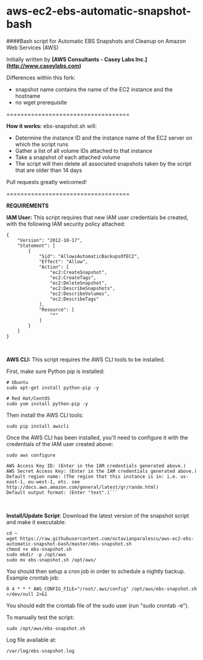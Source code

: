 aws-ec2-ebs-automatic-snapshot-bash
===================================

####Bash script for Automatic EBS Snapshots and Cleanup on Amazon Web Services (AWS)

Initially written by  **[AWS Consultants - Casey Labs Inc.] (http://www.caseylabs.com)**

Differences within this fork:
- snapshot name contains the name of the EC2 instance and the hostname
- no wget prerequisite

===================================

**How it works:**
ebs-snapshot.sh will:
- Determine the instance ID and the instance name of the EC2 server on which the script runs
- Gather a list of all volume IDs attached to that instance
- Take a snapshot of each attached volume
- The script will then delete all associated snapshots taken by the script that are older than 14 days

Pull requests greatly welcomed!

===================================

**REQUIREMENTS**

**IAM User:** This script requires that new IAM user credentials be created, with the following IAM security policy attached:

```
{
    "Version": "2012-10-17",
    "Statement": [
        {
            "Sid": "AllowsAutomaticBackupsOfEC2",
            "Effect": "Allow",
            "Action": [
                "ec2:CreateSnapshot",
                "ec2:CreateTags",
                "ec2:DeleteSnapshot",
                "ec2:DescribeSnapshots",
                "ec2:DescribeVolumes",
                "ec2:DescribeTags"
            ],
            "Resource": [
                "*"
            ]
        }
    ]
}
```
<br />

**AWS CLI:** This script requires the AWS CLI tools to be installed.

First, make sure Python pip is installed:
```
# Ubuntu
sudo apt-get install python-pip -y

# Red Hat/CentOS
sudo yum install python-pip -y
```
Then install the AWS CLI tools: 
```
sudo pip install awscli
```
Once the AWS CLI has been installed, you'll need to configure it with the credentials of the IAM user created above:

```
sudo aws configure

AWS Access Key ID: (Enter in the IAM credentials generated above.)
AWS Secret Access Key: (Enter in the IAM credentials generated above.)
Default region name: (The region that this instance is in: i.e. us-east-1, eu-west-1, etc. see http://docs.aws.amazon.com/general/latest/gr/rande.html)
Default output format: (Enter "text".)```
```
<br />

**Install/Update Script**: Download the latest version of the snapshot script and make it executable:
```
cd ~
wget https://raw.githubusercontent.com/octavianparalescu/aws-ec2-ebs-automatic-snapshot-bash/master/ebs-snapshot.sh
chmod +x ebs-snapshot.sh
sudo mkdir -p /opt/aws
sudo mv ebs-snapshot.sh /opt/aws/
```

You should then setup a cron job in order to schedule a nightly backup. Example crontab job:
```
0 4 * * * AWS_CONFIG_FILE="/root/.aws/config" /opt/aws/ebs-snapshot.sh >/dev/null 2>&1
```
You should edit the crontab file of the sudo user (run "sudo crontab -e").

To manually test the script:
```
sudo /opt/aws/ebs-snapshot.sh
```

Log file available at:
```
/var/log/ebs-snapshot.log
```